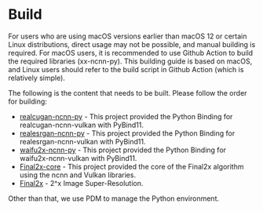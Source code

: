 # Build
For users who are using macOS versions earlier than macOS 12 or certain Linux distributions, direct usage may not be possible, and manual building is required.
For macOS users, it is recommended to use Github Action to build the required libraries (xx-ncnn-py).
This building guide is based on macOS, and Linux users should refer to the build script in Github Action (which is relatively simple).

The following is the content that needs to be built. Please follow the order for building:

- [realcugan-ncnn-py](https://github.com/Tohrusky/realcugan-ncnn-py) - This project provided the Python Binding for realcugan-ncnn-vulkan with PyBind11.
- [realesrgan-ncnn-py](https://github.com/Tohrusky/realesrgan-ncnn-py) - This project provided the Python Binding for realesrgan-ncnn-vulkan with PyBind11.
- [waifu2x-ncnn-py](https://github.com/Tohrusky/waifu2x-ncnn-py) - This project provided the Python Binding for waifu2x-ncnn-vulkan with PyBind11.
- [Final2x-core](https://github.com/Tohrusky/Final2x-core) - This project provided the core of the Final2x algorithm using the ncnn and Vulkan libraries.
- [Final2x](https://github.com/Tohrusky/Final2x) - 2^x Image Super-Resolution.

Other than that, we use PDM to manage the Python environment.